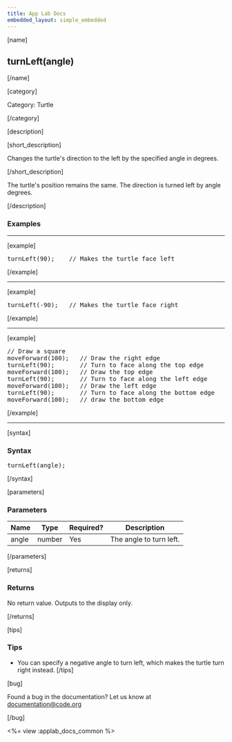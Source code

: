 ```yaml
---
title: App Lab Docs
embedded_layout: simple_embedded
---
```


[name]

## turnLeft(angle)

[/name]


[category]

Category: Turtle

[/category]

[description]

[short_description]

Changes the turtle's direction to the left by the specified angle in degrees.

[/short_description]

The turtle's position remains the same. The direction is turned left by angle degrees.

[/description]

### Examples
____________________________________________________

[example]

<pre>
turnLeft(90);    // Makes the turtle face left
</pre>

[/example]

____________________________________________________

[example]

<pre>
turnLeft(-90);   // Makes the turtle face right
</pre>

[/example]

____________________________________________________

[example]

<pre>
// Draw a square
moveForward(100);   // Draw the right edge
turnLeft(90);       // Turn to face along the top edge
moveForward(100);   // Draw the top edge
turnLeft(90);       // Turn to face along the left edge
moveForward(100);   // Draw the left edge
turnLeft(90);       // Turn to face along the bottom edge
moveForward(100);   // draw the bottom edge
</pre>

[/example]

____________________________________________________

[syntax]

### Syntax
<pre>
turnLeft(angle);
</pre>

[/syntax]

[parameters]

### Parameters

| Name  | Type | Required? | Description |
|-----------------|------|-----------|-------------|
| angle | number | Yes | The angle to turn left.  |

[/parameters]

[returns]

### Returns
No return value. Outputs to the display only.

[/returns]

[tips]

### Tips
- You can specify a negative angle to turn left, which makes the turtle turn right instead.
[/tips]

[bug]

Found a bug in the documentation? Let us know at documentation@code.org

[/bug]

<%= view :applab_docs_common %>
